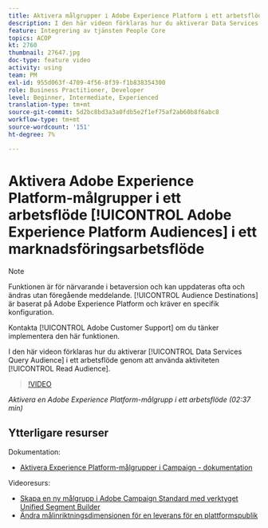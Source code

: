 ```yaml
---
title: Aktivera målgrupper i Adobe Experience Platform i ett arbetsflöde
description: I den här videon förklaras hur du aktiverar Data Services Query Audience i ett arbetsflöde genom att använda aktiviteten Läs målgrupp.
feature: Integrering av tjänsten People Core
topics: ACOP
kt: 2760
thumbnail: 27647.jpg
doc-type: feature video
activity: using
team: PM
exl-id: 955d063f-4709-4f56-8f39-f1b838354300
role: Business Practitioner, Developer
level: Beginner, Intermediate, Experienced
translation-type: tm+mt
source-git-commit: 5d2bc8bd3a3a0fdb5e2f1ef75af2ab60b8f6abc8
workflow-type: tm+mt
source-wordcount: '151'
ht-degree: 7%

---
```


# Aktivera Adobe Experience Platform-målgrupper i ett arbetsflöde [!UICONTROL Adobe Experience Platform Audiences] i ett marknadsföringsarbetsflöde

>[!NOTE]
>
>Funktionen är för närvarande i betaversion och kan uppdateras ofta och ändras utan föregående meddelande. [!UICONTROL Audience Destinations] är baserat på Adobe Experience Platform och kräver en specifik konfiguration.
>
>Kontakta [!UICONTROL Adobe Customer Support] om du tänker implementera den här funktionen.

I den här videon förklaras hur du aktiverar [!UICONTROL Data Services Query Audience] i ett arbetsflöde genom att använda aktiviteten [!UICONTROL Read Audience].

>[!VIDEO](https://video.tv.adobe.com/v/27647?quality=12)

*Aktivera en Adobe Experience Platform-målgrupp i ett arbetsflöde (02:37 min)*

## Ytterligare resurser

Dokumentation:

* [Aktivera Experience Platform-målgrupper i Campaign - dokumentation](https://docs.adobe.com/content/help/en/campaign-standard/using/profiles-and-audiences/working-with-adobe-experience-platform/aep-about-audience-destinations-service.html)

Videoresurs:

* [Skapa en ny målgrupp i Adobe Campaign Standard med verktyget Unified Segment Builder](/help/profiles-and-audiences/audience-destinations/creating-audiences-using-segment-builder.md)
* [Ändra målinriktningsdimensionen för en leverans för en plattformspublik](/help/profiles-and-audiences/audience-destinations/changing-targeting-dimension.md)
